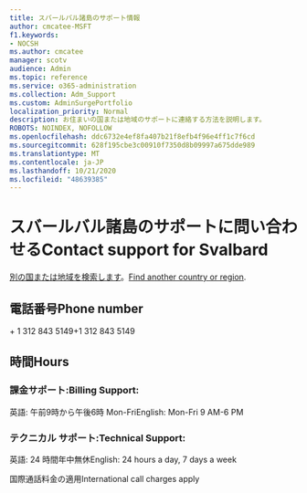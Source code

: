 ```yaml
---
title: スバールバル諸島のサポート情報
author: cmcatee-MSFT
f1.keywords:
- NOCSH
ms.author: cmcatee
manager: scotv
audience: Admin
ms.topic: reference
ms.service: o365-administration
ms.collection: Adm_Support
ms.custom: AdminSurgePortfolio
localization_priority: Normal
description: お住まいの国または地域のサポートに連絡する方法を説明します。
ROBOTS: NOINDEX, NOFOLLOW
ms.openlocfilehash: ddc6732e4ef8fa407b21f8efb4f96e4ff1c7f6cd
ms.sourcegitcommit: 628f195cbe3c00910f7350d8b09997a675dde989
ms.translationtype: MT
ms.contentlocale: ja-JP
ms.lasthandoff: 10/21/2020
ms.locfileid: "48639385"
---
```

# <a name="contact-support-for-svalbard"></a><span data-ttu-id="21d0f-103">スバールバル諸島のサポートに問い合わせる</span><span class="sxs-lookup"><span data-stu-id="21d0f-103">Contact support for Svalbard</span></span>

<span data-ttu-id="21d0f-104">[別の国または地域を検索します](../contact-support-for-business-products.md)。</span><span class="sxs-lookup"><span data-stu-id="21d0f-104">[Find another country or region](../contact-support-for-business-products.md).</span></span>

## <a name="phone-number"></a><span data-ttu-id="21d0f-105">電話番号</span><span class="sxs-lookup"><span data-stu-id="21d0f-105">Phone number</span></span>
<span data-ttu-id="21d0f-106">+ 1 312 843 5149</span><span class="sxs-lookup"><span data-stu-id="21d0f-106">+1 312 843 5149</span></span>

## <a name="hours"></a><span data-ttu-id="21d0f-107">時間</span><span class="sxs-lookup"><span data-stu-id="21d0f-107">Hours</span></span>
### <a name="billing-support"></a><span data-ttu-id="21d0f-108">課金サポート:</span><span class="sxs-lookup"><span data-stu-id="21d0f-108">Billing Support:</span></span>

<span data-ttu-id="21d0f-109">英語: 午前9時から午後6時 Mon-Fri</span><span class="sxs-lookup"><span data-stu-id="21d0f-109">English: Mon-Fri 9 AM-6 PM</span></span>

### <a name="technical-support"></a><span data-ttu-id="21d0f-110">テクニカル サポート:</span><span class="sxs-lookup"><span data-stu-id="21d0f-110">Technical Support:</span></span>

<span data-ttu-id="21d0f-111">英語: 24 時間年中無休</span><span class="sxs-lookup"><span data-stu-id="21d0f-111">English: 24 hours a day, 7 days a week</span></span>

<span data-ttu-id="21d0f-112">国際通話料金の適用</span><span class="sxs-lookup"><span data-stu-id="21d0f-112">International call charges apply</span></span>
